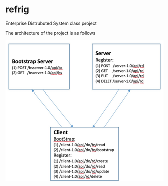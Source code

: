 # refrig
Enterprise Distrubuted System class project

The architecture of the project is as follows

![alt text](https://github.com/chenglongwei/refrig/blob/develop/server/src/main/resources/static/system_architecture.png "System Architecture")
